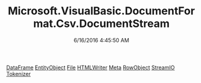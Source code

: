 ﻿---
title: Microsoft.VisualBasic.DocumentFormat.Csv.DocumentStream
date: 6/16/2016 4:45:50 AM
---

[DataFrame](T-Microsoft.VisualBasic.DocumentFormat.Csv.DocumentStream.DataFrame.html)
[EntityObject](T-Microsoft.VisualBasic.DocumentFormat.Csv.DocumentStream.EntityObject.html)
[File](T-Microsoft.VisualBasic.DocumentFormat.Csv.DocumentStream.File.html)
[HTMLWriter](T-Microsoft.VisualBasic.DocumentFormat.Csv.DocumentStream.HTMLWriter.html)
[Meta](T-Microsoft.VisualBasic.DocumentFormat.Csv.DocumentStream.Meta.html)
[RowObject](T-Microsoft.VisualBasic.DocumentFormat.Csv.DocumentStream.RowObject.html)
[StreamIO](T-Microsoft.VisualBasic.DocumentFormat.Csv.DocumentStream.StreamIO.html)
[Tokenizer](T-Microsoft.VisualBasic.DocumentFormat.Csv.DocumentStream.Tokenizer.html)
